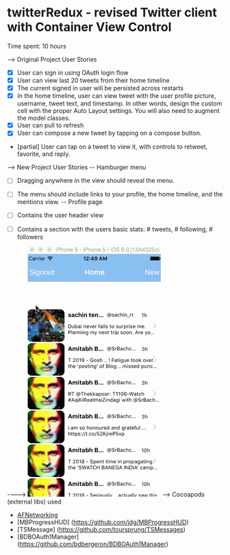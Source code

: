 twitterRedux - revised Twitter client with Container View Control
=================


Time spent:  10 hours


--> Original Project User Stories
* [x] User can sign in using OAuth login flow
* [x] User can view last 20 tweets from their home timeline
* [x] The current signed in user will be persisted across restarts
* [x] In the home timeline, user can view tweet with the user profile picture, username, tweet text, and timestamp. In other words, design the custom cell with the proper Auto Layout settings. You will also need to augment the model classes.
* [x] User can pull to refresh
* [x] User can compose a new tweet by tapping on a compose button.
* [partial] User can tap on a tweet to view it, with controls to retweet, favorite, and reply.

--> New Project User Stories
--   Hamburger menu
* [ ] Dragging anywhere in the view should reveal the menu.
* [ ] The menu should include links to your profile, the home timeline, and the mentions view.
--   Profile page
* [ ] Contains the user header view
* [ ] Contains a section with the users basic stats: # tweets, # following, # followers


----> ![GIF demo](twitterRedux-walkthrough.gif)
--> Cocoapods (external libs) used

* [AFNetworking](https://github.com/AFNetworking/AFNetworking)
* [MBProgressHUD] (https://github.com/jdg/MBProgressHUD)
* [TSMessage] (https://github.com/toursprung/TSMessages)
* [BDBOAuth1Manager] (https://github.com/bdbergeron/BDBOAuth1Manager)
